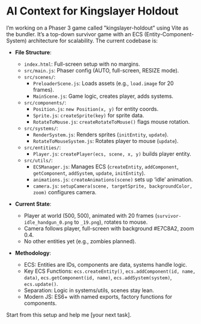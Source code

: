 # AI Context for Kingslayer Holdout

I’m working on a Phaser 3 game called "kingslayer-holdout" using Vite as the bundler. It’s a top-down survivor game with an ECS (Entity-Component-System) architecture for scalability. The current codebase is:

- **File Structure**:
  - `index.html`: Full-screen setup with no margins.
  - `src/main.js`: Phaser config (AUTO, full-screen, RESIZE mode).
  - `src/scenes/`:
    - `PreloaderScene.js`: Loads assets (e.g., `load.image` for 20 frames).
    - `MainScene.js`: Game logic, creates player, adds systems.
  - `src/components/`:
    - `Position.js`: `new Position(x, y)` for entity coords.
    - `Sprite.js`: `createSprite(key)` for sprite data.
    - `RotateToMouse.js`: `createRotateToMouse()` flags mouse rotation.
  - `src/systems/`:
    - `RenderSystem.js`: Renders sprites (`initEntity`, `update`).
    - `RotateToMouseSystem.js`: Rotates player to mouse (`update`).
  - `src/entities/`:
    - `Player.js`: `createPlayer(ecs, scene, x, y)` builds player entity.
  - `src/utils/`:
    - `ECSManager.js`: Manages ECS (`createEntity`, `addComponent`, `getComponent`, `addSystem`, `update`, `initEntity`).
    - `animations.js`: `createAnimations(scene)` sets up ‘idle’ animation.
    - `camera.js`: `setupCamera(scene, targetSprite, backgroundColor, zoom)` configures camera.

- **Current State**:
  - Player at world (500, 500), animated with 20 frames (`survivor-idle_handgun_0.png` to `_19.png`), rotates to mouse.
  - Camera follows player, full-screen with background #E7C8A2, zoom 0.4.
  - No other entities yet (e.g., zombies planned).

- **Methodology**:
  - ECS: Entities are IDs, components are data, systems handle logic.
  - Key ECS Functions: `ecs.createEntity()`, `ecs.addComponent(id, name, data)`, `ecs.getComponent(id, name)`, `ecs.addSystem(system)`, `ecs.update()`.
  - Separation: Logic in systems/utils, scenes stay lean.
  - Modern JS: ES6+ with named exports, factory functions for components.

Start from this setup and help me [your next task].